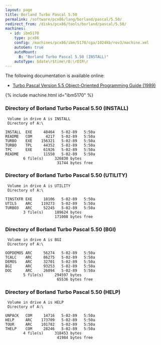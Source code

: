 ```yaml
---
layout: page
title: Borland Turbo Pascal 5.50
permalink: /software/pcx86/lang/borland/pascal/5.50/
redirect_from: /disks/pcx86/tools/borland/pascal/5.50/
machines:
  - id: ibm5170
    type: pcx86
    config: /machines/pcx86/ibm/5170/cga/1024kb/rev3/machine.xml
    autoGen: true
    autoMount:
      B: "Borland Turbo Pascal 5.50 (INSTALL)"
    autoType: $date\r$time\rB:\rDIR\r
---
```


The following documentation is available online:

- [Turbo Pascal Version 5.5 Object-Oriented Programming Guide (1989)](http://bitsavers.org/pdf/borland/turbo_pascal/Turbo_Pascal_Version_5.5_Object-Oriented_Programming_Guide_1989.pdf)

{% include machine.html id="ibm5170" %}

### Directory of Borland Turbo Pascal 5.50 (INSTALL)

     Volume in drive A is INSTALL
     Directory of A:\

    INSTALL  EXE     48464   5-02-89   5:50a
    README   COM      4217   5-02-89   5:50a
    TURBO    EXE    156321   5-02-89   5:50a
    TURBO    TPL     44352   5-02-89   5:50a
    TPC      EXE     61926   5-02-89   5:50a
    README           11550   5-02-89   5:50a
            6 file(s)     326830 bytes
                           31744 bytes free

### Directory of Borland Turbo Pascal 5.50 (UTILITY)

     Volume in drive A is UTILITY
     Directory of A:\

    TINSTXFR EXE     18106   5-02-89   5:50a
    UTILS    ARC    119273   5-02-89   5:50a
    TURBO3   ARC     52245   5-02-89   5:50a
            3 file(s)     189624 bytes
                          171008 bytes free

### Directory of Borland Turbo Pascal 5.50 (BGI)

     Volume in drive A is BGI
     Directory of A:\

    OOPDEMOS ARC     56274   5-02-89   5:50a
    TCALC    ARC     86275   5-02-89   5:50a
    DEMOS    ARC     32701   5-02-89   5:50a
    BGI      ARC     93253   5-02-89   5:50a
    DOC      ARC     26094   5-02-89   5:50a
            5 file(s)     294597 bytes
                           65536 bytes free

### Directory of Borland Turbo Pascal 5.50 (HELP)

     Volume in drive A is HELP
     Directory of A:\

    UNPACK   COM     14716   5-02-89   5:50a
    HELP     ARC    173709   5-02-89   5:50a
    TOUR     ARC    101782   5-02-89   5:50a
    THELP    COM     28246   5-02-89   5:50a
            4 file(s)     318453 bytes
                           41984 bytes free
